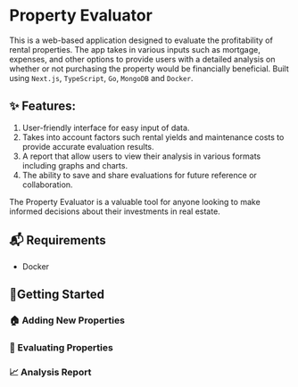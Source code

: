 # Property Evaluator

This is a web-based application designed to evaluate the profitability of rental properties. The app takes in various inputs such as mortgage, expenses, and other options to provide users with a detailed analysis on whether or not purchasing the property would be financially beneficial. 
Built using `Next.js`, `TypeScript`, `Go`, `MongoDB` and `Docker`.

## ✨ Features:
1. User-friendly interface for easy input of data.
2. Takes into account factors such rental yields and maintenance costs to provide accurate evaluation results.
3. A report that allow users to view their analysis in various formats including graphs and charts. 
4. The ability to save and share evaluations for future reference or collaboration.

The Property Evaluator is a valuable tool for anyone looking to make informed decisions about their investments in real estate.

## 📬 Requirements
- Docker

## 🚪Getting Started

### 🏠 Adding New Properties

### 📐 Evaluating Properties

### 📈 Analysis Report
